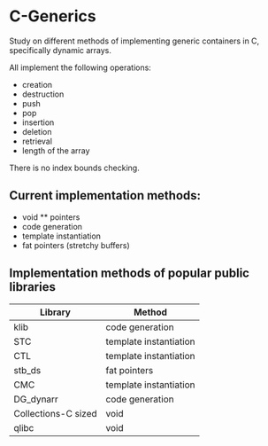 # C-Generics

Study on different methods of implementing generic containers in C, specifically dynamic arrays.

All implement the following operations:

- creation
- destruction
- push
- pop
- insertion
- deletion
- retrieval
- length of the array

There is no index bounds checking.

## Current implementation methods:

- void ** pointers
- code generation
- template instantiation
- fat pointers (stretchy buffers)

## Implementation methods of popular public libraries

|Library|Method|
|---|---|
|klib|code generation|
|STC|template instantiation|
|CTL|template instantiation|
|stb\_ds|fat pointers|
|CMC|template instantiation|
|DG_dynarr|code generation|
|Collections-C sized|void|
|qlibc|void|
